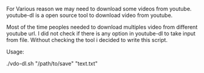For Various reason we may need to download some videos from youtube. youtube-dl is a open source tool to download video from youtube. 

Most of the time peoples needed to download multiples video from different youtube url. I did not check if there is any option in youtube-dl to take input from file. Without checking the tool i decided to write this script.



Usage:

./vdo-dl.sh "/path/to/save" "text.txt"
